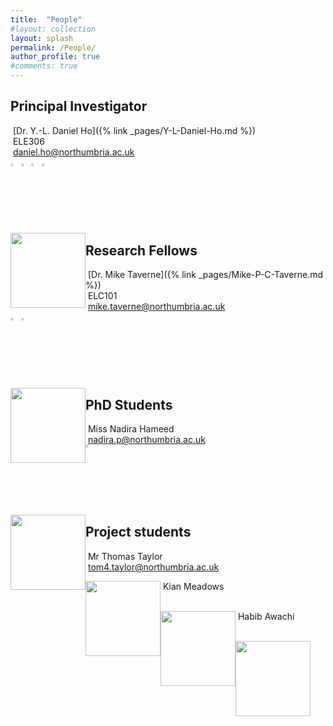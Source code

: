 ```yaml
---
title:  "People"
#layout: collection
layout: splash
permalink: /People/
author_profile: true
#comments: true
---
```

## Principal Investigator<br> 
&nbsp;[Dr. Y.-L. Daniel Ho]({% link _pages/Y-L-Daniel-Ho.md %})<br>
&nbsp;ELE306<br>
&nbsp;<daniel.ho@northumbria.ac.uk><br> 
  <a href="https://www.northumbria.ac.uk/about-us/our-staff/h/daniel-ho/"><img src="{{ site.url }}{{ site.baseurl }}/assets/profiles/nuw.png" style="left;width: 2.5%; border: none; text-decoration: none"/></a> 
  <a href="https://scholar.google.co.uk/citations?user=LNZN_NIAAAAJ"><img src="{{ site.url }}{{ site.baseurl }}/assets/profiles/google.png" style="width: 2.5%; border: none; text-decoration: none"/></a> 
  <a href="https://www.linkedin.com/in/quantumgeezer/"><img src="{{ site.url }}{{ site.baseurl }}/assets/profiles/linkedin.png" style="width: 2.5%; border: none; text-decoration: none"/></a> 
  <a href="https://twitter.com/ilhaformosa"><img src="{{ site.url }}{{ site.baseurl }}/assets/profiles/Twitter-Logo-2.png" style="width: 2.5%; border: none; text-decoration: none"/></a>
<p align="center">
  <img src="{{ site.url }}{{ site.baseurl }}/assets/profiles/Daniel_Ho-1.png" style="float: left;height: 120px"/>
</p>

## Research Fellows<br> 
&nbsp;[Dr. Mike Taverne]({% link _pages/Mike-P-C-Taverne.md %})<br>
&nbsp;ELC101<br>
&nbsp;<mike.taverne@northumbria.ac.uk><br> 
  <a href="https://www.northumbria.ac.uk/about-us/our-staff/h/daniel-ho/"><img src="{{ site.url }}{{ site.baseurl }}/assets/profiles/nuw.png" style="left;width: 2.5%; border: none; text-decoration: none"/></a> 
  <a href="https://scholar.google.co.uk/citations?user=LNZN_NIAAAAJ"><img src="{{ site.url }}{{ site.baseurl }}/assets/profiles/google.png" style="width: 2.5%; border: none; text-decoration: none"/></a> 
<p align="center">
  <img src="{{ site.url }}{{ site.baseurl }}/assets/profiles/profile_im_MT.jpg" style="float: left;height: 120px"/>
</p>

## PhD Students<br>
&nbsp;Miss Nadira Hameed<br>
&nbsp;<nadira.p@northumbria.ac.uk><br> 
  <a href="https://www.linkedin.com/in/nadira-hameed94/"><img src="{{ site.url }}{{ site.baseurl }}/assets/profiles/linkedin.png" style="width: 2.5%; border: none; text-decoration: none"/></a> 
<p align="center">
  <img src="{{ site.url }}{{ site.baseurl }}/assets/profiles/profile_im_NH.jpg" style="float: left;height: 120px"/>
</p>
  
## Project students<br> 
&nbsp;Mr Thomas Taylor<br>
&nbsp;<tom4.taylor@northumbria.ac.uk><br>  
<p align="center">
   <img src="{{ site.url }}{{ site.baseurl }}/assets/profiles/profile_im_default_1.jpg" style="float: left;height: 120px"/>
</p>  
<!--*Final year project student working on developing code for a python-based component control graphical user interface (GUI) for the in-house built Fourier image spectroscopy (FIS) system.*<br>-->
&nbsp;Kian Meadows<br>
&nbsp;<kian.meadows@northumbria.ac.uk><br>  
<p align="center">
   <img src="{{ site.url }}{{ site.baseurl }}/assets/profiles/profile_im_default_1.jpg" style="float: left;height: 120px"/>
</p>  
&nbsp;Habib Awachi<br>        
&nbsp;<habib.awachi@northumbria.ac.uk><br>  
<p align="center">
   <img src="{{ site.url }}{{ site.baseurl }}/assets/profiles/profile_im_default_1.jpg" style="float: left;height: 120px"/>
</p>  

<!--![image-left]({{ site.url }}{{ site.baseurl }}/assets/profiles/profile_im_default_1.jpg){: .align-left height="2"}
The rest of this paragraph is filler for the sake of seeing the text wrap around the 150×150 image, which is **left aligned**.
The rest of this paragraph is filler for the sake of seeing the text wrap around the 150×150 image, which is **left aligned**.
The rest of this paragraph is filler for the sake of seeing the text wrap around the 150×150 image, which is **left aligned**.
The rest of this paragraph is filler for the sake of seeing the text wrap around the 150×150 image, which is **left aligned**.-->
<!--<figure style="width: 150px" class="align-left">
  <img src="{{ site.url }}{{ site.baseurl }}/assets/profiles/profile_im_default_1.jpg" alt="">
  <figcaption>Itty-bitty caption.</figcaption>
</figure>
Thomas Taylor<br>&nbsp;
*Final year project student working on developing code for a python-based component control graphical user interface (GUI) for the in-house built Fourier image spectroscopy (FIS) system.*<br>&nbsp;
The rest of this paragraph is filler for the sake of seeing the text wrap around the 150×150 image, which is **left aligned**.
As you can see the should be some space above, below, and to the right of the image. The text should not be creeping on the image. Creeping is just not right. Images need breathing room too. Let them speak like you words. Let them do their jobs without any hassle from the text. In about one more sentence here, we'll see that the text moves from the right of the image down below the image in seamless transition. Again, letting the do it's thing. Mission accomplished!-->
<!--<img src="{{ site.url }}{{ site.baseurl }}/assets/profiles/profile_im_HT.jpg" style="float: left;height: 120px"/>&nbsp;
Kian Meadows<br>&nbsp;
*Final year project student working on developing code for a python-based component control graphical user interface (GUI) for the in-house built Fourier image spectroscopy (FIS) system.*<br>&nbsp;-->
</p>
  
<!--<p align="center">
  <b>Some Links:</b><br>
  <a href="#">Link 1</a> |
  <a href="#">Link 2</a> |
  <a href="#">Link 3</a>
  <br><br>
  <img src="http://s.4cdn.org/image/title/105.gif">
</p>-->
